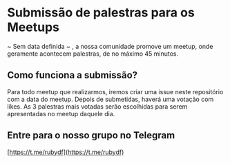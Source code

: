# Submissão de palestras para os Meetups
~ Sem data definida ~ , a nossa comunidade promove um meetup, onde geramente acontecem palestras, de no máximo 45 minutos.

## Como funciona a submissão?
Para todo meetup que realizarmos, iremos criar uma issue neste repositório com a data do meetup. Depois de submetidas, haverá uma votação com likes. As 3 palestras mais votadas serão escolhidas para serem apresentadas no meetup daquele dia.

## Entre para o nosso grupo no Telegram
[https://t.me/rubydf](https://t.me/rubydf)
